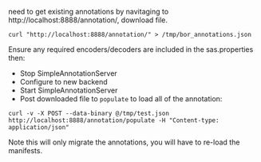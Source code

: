 

need to get existing annotations by navitaging to http://localhost:8888/annotation/, download file.


```
curl "http://localhost:8888/annotation/" > /tmp/bor_annotations.json
```

Ensure any required encoders/decoders are included in the sas.properties then:
 * Stop SimpleAnnotationServer
 * Configure to new backend
 * Start SimpleAnnotationServer
 * Post downloaded file to ```populate``` to load all of the annotation:
```
curl -v -X POST --data-binary @/tmp/test.json http://localhost:8888/annotation/populate -H "Content-type: application/json"
```
Note this will only migrate the annotations, you will have to re-load the manifests.
